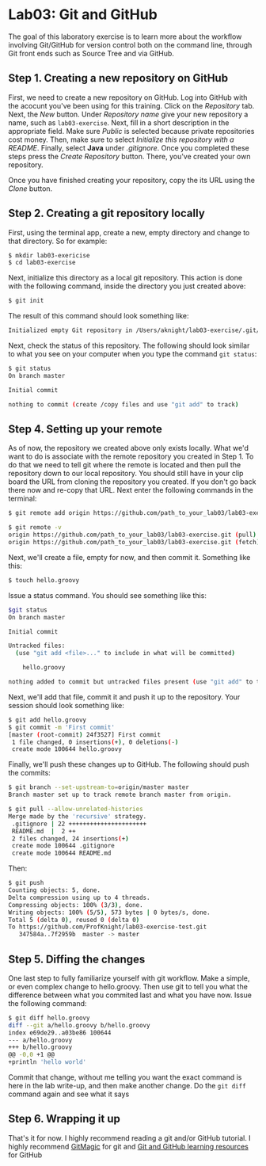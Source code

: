 # Lab03: Git and GitHub

The goal of this laboratory exercise is to learn more about the workflow involving Git/GitHub for version control both on the command line, through Git front ends such as Source Tree and via GitHub.

## Step 1. Creating a new repository on GitHub

First, we need to create a new repository on GitHub. Log into GitHub with the acocunt you've been using for this training. Click on the *Repository* tab. Next, the *New* button. Under *Repository name* give your new repository a name, such as `lab03-exercise`. Next, fill in a short description in the appropriate field. Make sure *Public* is selected because private repositories cost money. Then, make sure to select *Initialize this repository with a README*. Finally, select **Java** under *.gitignore*. Once you completed these steps press the *Create Repository* button. There, you've created your own repository.

Once you have finished creating your repository, copy the its URL using the *Clone* button.

## Step 2. Creating a git repository locally

First, using the terminal app, create a new, empty directory and change to that directory. So for example:

```bash
$ mkdir lab03-exericise
$ cd lab03-exercise
```

Next, initialize this directory as a local git repository. This action is done with the following command, inside the directory you just created above:

```bash
$ git init
```

The result of this command should look something like:

```bash
Initialized empty Git repository in /Users/aknight/lab03-exercise/.git/
```

Next, check the status of this repository. The following should look similar to what you see on your computer when you type the command `git status`:

```bash
$ git status
On branch master

Initial commit

nothing to commit (create /copy files and use "git add" to track)
```

## Step 4. Setting up your remote

As of now, the repository we created above only exists locally. What we'd want to do is associate with the remote repository you created in Step 1. To do that we need to tell git where the remote is located and then pull the repository down to our local repository. You should still have in your clip board the URL from cloning the repository you created. If you don't go back there now and re-copy that URL. Next enter the following commands in the terminal:

```bash
$ git remote add origin https://github.com/path_to_your_lab03/lab03-exercise

$ git remote -v
origin https://github.com/path_to_your_lab03/lab03-exercise.git (pull)
origin https://github.com/path_to_your_lab03/lab03-exercise.git (fetch)
```

Next, we'll create a file, empty for now, and then commit it. Something like this:

```bash
$ touch hello.groovy
```

Issue a status command. You should see something like this:

```bash
$git status
On branch master

Initial commit

Untracked files:
  (use "git add <file>..." to include in what will be committed)

	hello.groovy

nothing added to commit but untracked files present (use "git add" to track)
```

Next, we'll add that file, commit it and push it up to the repository. Your session should look something like:

```bash
$ git add hello.groovy
$ git commit -m 'First commit'
[master (root-commit) 24f3527] First commit
 1 file changed, 0 insertions(+), 0 deletions(-)
 create mode 100644 hello.groovy
```

Finally, we'll push these changes up to GitHub. The following should push the commits:
```bash
$ git branch --set-upstream-to=origin/master master
Branch master set up to track remote branch master from origin.

$ git pull --allow-unrelated-histories
Merge made by the 'recursive' strategy.
 .gitignore | 22 ++++++++++++++++++++++
 README.md  |  2 ++
 2 files changed, 24 insertions(+)
 create mode 100644 .gitignore
 create mode 100644 README.md

```
Then:

```bash
$ git push
Counting objects: 5, done.
Delta compression using up to 4 threads.
Compressing objects: 100% (3/3), done.
Writing objects: 100% (5/5), 573 bytes | 0 bytes/s, done.
Total 5 (delta 0), reused 0 (delta 0)
To https://github.com/ProfKnight/lab03-exercise-test.git
   347584a..7f2959b  master -> master
```

## Step 5. Diffing the changes

One last step to fully familiarize yourself with git workflow. Make a simple, or even complex change to hello.groovy. Then use git to tell you what the difference between what you commited last and what you have now. Issue the following command:

```bash
$ git diff hello.groovy
diff --git a/hello.groovy b/hello.groovy
index e69de29..a03be86 100644
--- a/hello.groovy
+++ b/hello.groovy
@@ -0,0 +1 @@
+println 'hello world'
```

Commit that change, without me telling you want the exact command is here in the lab write-up, and then make another change. Do the `git diff` command again and see what it says

## Step 6. Wrapping it up

That's it for now. I highly recommend reading a git and/or GitHub tutorial. I highly recommend [GitMagic](http://www-cs-students.stanford.edu/~blynn/gitmagic/) for git and [Git and GitHub learning resources](https://help.github.com/articles/git-and-github-learning-resources/) for GitHub

